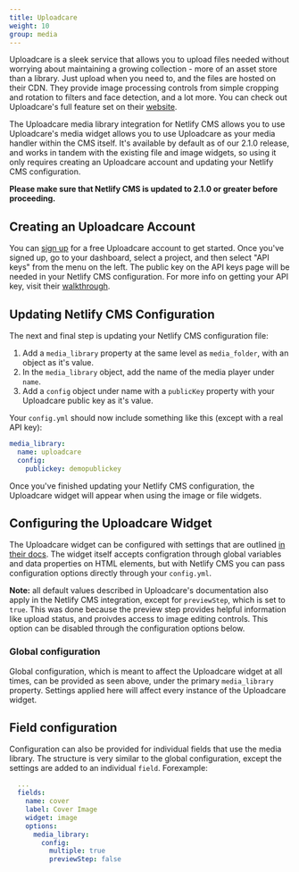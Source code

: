 ```yaml
---
title: Uploadcare
weight: 10
group: media
---
```


Uploadcare is a sleek service that allows you to upload files needed without worrying about
maintaining a growing collection - more of an asset store than a library. Just upload when you need
to, and the files are hosted on their CDN. They provide image processing controls from simple
cropping and rotation to filters and face detection, and a lot more. You can check out Uploadcare's
full feature set on their [website](https://uploadcare.com/).

The Uploadcare media library integration for Netlify CMS allows you to use Uploadcare's media widget
allows you to use Uploadcare as your media handler within the CMS itself. It's available by default
as of our 2.1.0 release, and works in tandem with the existing file and image widgets, so using it
only requires creating an Uploadcare account and updating your Netlify CMS configuration.

**Please make sure that Netlify CMS is updated to 2.1.0 or greater before proceeding.**

## Creating an Uploadcare Account

You can [sign up](https://uploadcare.com/accounts/signup/) for a free Uploadcare account to get
started. Once you've signed up, go to your dashboard, select a project, and then select "API keys"
from the menu on the left. The public key on the API keys page will be needed in your Netlify CMS
configuration. For more info on getting your API key, visit their
[walkthrough](https://uploadcare.com/docs/keys/).

## Updating Netlify CMS Configuration

The next and final step is updating your Netlify CMS configuration file:

1. Add a `media_library` property at the same level as `media_folder`, with an object as it's value.
2. In the `media_library` object, add the name of the media player under `name`.
3. Add a `config` object under name with a `publicKey` property with your Uploadcare public key as
   it's value.

Your `config.yml` should now include something like this (except with a real API key):

```yaml
media_library:
  name: uploadcare
  config:
    publickey: demopublickey
```

Once you've finished updating your Netlify CMS configuration, the Uploadcare widget will appear when
using the image or file widgets.

## Configuring the Uploadcare Widget

The Uploadcare widget can be configured with settings that are outlined [in their
docs](https://uploadcare.com/docs/uploads/widget/config/). The widget itself accepts configration
through global variables and data properties on HTML elements, but with Netlify CMS you can pass
configuration options directly through your `config.yml`.

**Note:** all default values described in Uploadcare's documentation also apply in the Netlify CMS
integration, except for `previewStep`, which is set to `true`. This was done because the preview
step provides helpful information like upload status, and proivdes access to image editing controls.
This option can be disabled through the configuration options below.

### Global configuration

Global configuration, which is meant to affect the Uploadcare widget at all times, can be provided
as seen above, under the primary `media_library` property. Settings applied here will affect every
instance of the Uploadcare widget.

## Field configuration

Configuration can also be provided for individual fields that use the media library. The structure
is very similar to the global configuration, except the settings are added to an individual `field`.
Forexample:

```yaml
  ...
  fields:
    name: cover
    label: Cover Image
    widget: image
    options:
      media_library:
        config:
          multiple: true
          previewStep: false
```
